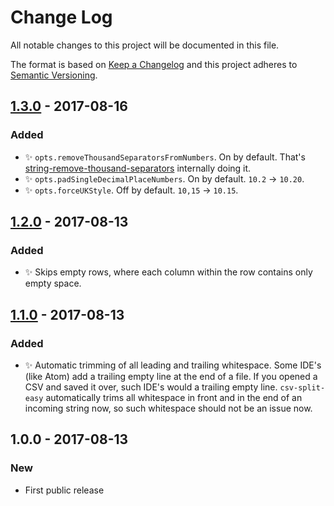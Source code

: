 # Change Log
All notable changes to this project will be documented in this file.

The format is based on [Keep a Changelog](http://keepachangelog.com/)
and this project adheres to [Semantic Versioning](http://semver.org/).

## [1.3.0] - 2017-08-16
### Added
- ✨ `opts.removeThousandSeparatorsFromNumbers`. On by default. That's [string-remove-thousand-separators](https://github.com/codsen/string-remove-thousand-separators) internally doing it.
- ✨ `opts.padSingleDecimalPlaceNumbers`. On by default. `10.2` → `10.20`.
- ✨ `opts.forceUKStyle`. Off by default. `10,15` → `10.15`.

## [1.2.0] - 2017-08-13
### Added
- ✨ Skips empty rows, where each column within the row contains only empty space.

## [1.1.0] - 2017-08-13
### Added
- ✨ Automatic trimming of all leading and trailing whitespace. Some IDE's (like Atom) add a trailing empty line at the end of a file. If you opened a CSV and saved it over, such IDE's would a trailing empty line. `csv-split-easy` automatically trims all whitespace in front and in the end of an incoming string now, so such whitespace should not be an issue now.

## 1.0.0 - 2017-08-13
### New
- First public release

[1.3.0]: https://github.com/codsen/csv-split-easy/compare/v1.2.0...v1.3.0
[1.2.0]: https://github.com/codsen/csv-split-easy/compare/v1.1.0...v1.2.0
[1.1.0]: https://github.com/codsen/csv-split-easy/compare/v1.0.2...v1.1.0
